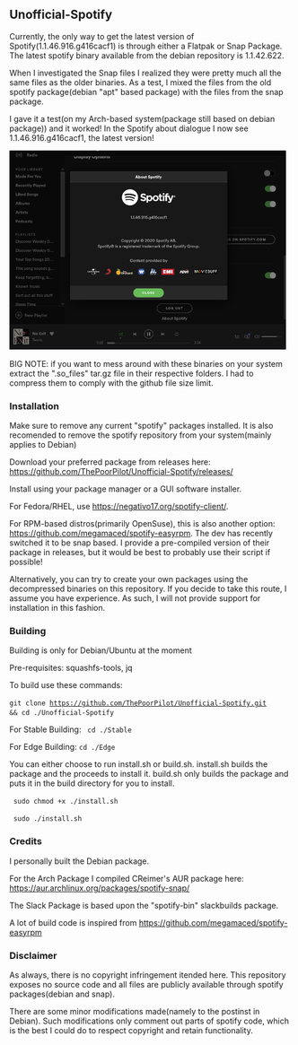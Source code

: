 ## Unofficial-Spotify

Currently, the only way to get the latest version of Spotify(1.1.46.916.g416cacf1) is through either a Flatpak or Snap Package. The latest spotify binary available from the debian repository is 1.1.42.622.

When I investigated the Snap files I realized they were pretty much all the same files as the older binaries. As a test, I mixed the files from the old spotify package(debian "apt" based package) with the files from the snap package.

I gave it a test(on my Arch-based system(package still based on debian package)) and it worked!
In the Spotify about dialogue I now see 1.1.46.916.g416cacf1, the latest version!

![Screenshot](https://raw.githubusercontent.com/ThePoorPilot/Unofficial-Spotify/main/Screenshot.png)

BIG NOTE: if you want to mess around with these binaries on your system extract the ".so_files" tar.gz file in their respective folders. I had to compress them to comply with the github file size limit.

### Installation
Make sure to remove any current "spotify" packages installed. It is also recomended to remove the spotify repository from your system(mainly applies to Debian)

Download your preferred package from releases here: https://github.com/ThePoorPilot/Unofficial-Spotify/releases/

Install using your package manager or a GUI software installer.

For Fedora/RHEL, use https://negativo17.org/spotify-client/.

For RPM-based distros(primarily OpenSuse), this is also another option: https://github.com/megamaced/spotify-easyrpm. The dev has recently switched it to be snap based. I provide a pre-compiled version of their package in releases, but it would be best to probably use their script if possible!

Alternatively, you can try to create your own packages using the decompressed binaries on this repository. If you decide to take this route, I assume you have experience. As such, I will not provide support for installation in this fashion.

### Building

Building is only for Debian/Ubuntu at the moment

Pre-requisites: squashfs-tools, jq

To build use these commands:

<code>git clone https://github.com/ThePoorPilot/Unofficial-Spotify.git && cd ./Unofficial-Spotify</code>

For Stable Building:
<code> cd ./Stable</code>

For Edge Building:
<code>cd ./Edge</code>

You can either choose to run install.sh or build.sh. install.sh builds the package and the proceeds to install it. build.sh only builds the package and puts it in the build directory for you to install.

<code> sudo chmod +x ./install.sh</code>

<code> sudo ./install.sh</code>

### Credits
I personally built the Debian package.

For the Arch Package I compiled CReimer's AUR package here: https://aur.archlinux.org/packages/spotify-snap/

The Slack Package is based upon the "spotify-bin" slackbuilds package.

A lot of build code is inspired from https://github.com/megamaced/spotify-easyrpm

### Disclaimer
As always, there is no copyright infringement itended here. This repository exposes no source code and all files are publicly available through spotify packages(debian and snap).

There are some minor modifications made(namely to the postinst in Debian). Such modifications only comment out parts of spotify code, which is the best I could do to respect copyright and retain functionality.
